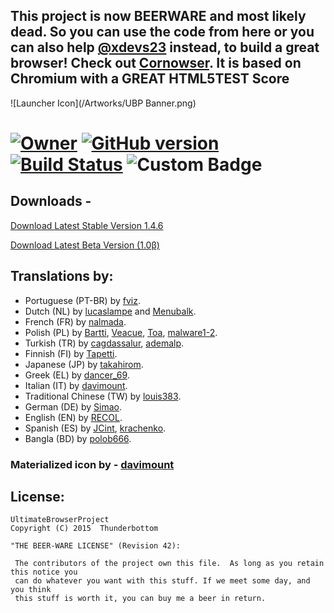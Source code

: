## This project is now BEERWARE and most likely dead. So you can use the code from here or you can also help [@xdevs23](https://github.com/xdevs23/) instead, to build a great browser! Check out [Cornowser](https://github.com/xdevs23/Cornowser/). It is based on Chromium with a GREAT HTML5TEST Score

![Launcher Icon](/Artworks/UBP Banner.png)

[![Owner](https://img.shields.io/badge/Owners-Takahirom%2C%20xdevs23%2C%20Thunderbottom-orange.svg)](http://github.com/Thunderbottom/UltimateBrowserProject)    [![GitHub version](https://badge.fury.io/gh/Thunderbottom%2FUltimateBrowserProject.svg)](http://badge.fury.io/gh/Thunderbottom%2FUltimateBrowserProject)     [![Build Status](https://travis-ci.org/Thunderbottom/UltimateBrowserProject.svg)](https://travis-ci.org/Thunderbottom/UltimateBrowserProject)     ![Custom Badge](https://img.shields.io/badge/Active%20Developers-Takahirom%2C%20xdevs23%2C%20Thunderbottom-brightgreen.svg)
===

## Downloads - 

[Download Latest Stable Version 1.4.6](https://github.com/Thunderbottom/UltimateBrowserProject/releases/download/1.4.6/UltimateBrowserProject.v.1.4.6.apk)

[Download Latest Beta Version (1.0β)](https://github.com/Thunderbottom/UltimateBrowserProject/releases/download/latestbeta/UltimateBrowserProject.apk)

## Translations by:

* Portuguese (PT-BR) by [fviz](https://github.com/fviz).
* Dutch (NL) by [lucaslampe](https://github.com/lucaslampe) and [Menubalk](http://forum.xda-developers.com/member.php?u=6151583).
* French (FR) by [nalmada](https://github.com/nalmada).
* Polish (PL) by [Bartti](https://github.com/Bartti), [Veacue](http://forum.xda-developers.com/member.php?u=5759069), [Toa](http://forum.xda-developers.com/member.php?u=6170529), [malware1-2](https://github.com/malware1-2).
* Turkish (TR) by [cagdassalur](https://github.com/cagdassalur), [ademalp](https://github.com/ademalp).
* Finnish (FI) by [Tapetti](http://forum.xda-developers.com/member.php?u=6778883).
* Japanese (JP) by [takahirom](https://github.com/takahirom).
* Greek (EL) by [dancer_69](http://forum.xda-developers.com/member.php?u=390873).
* Italian (IT) by [davimount](https://github.com/davimount).
* Traditional Chinese (TW) by [louis383](http://forum.xda-developers.com/member.php?u=6709293).
* German (DE) by [Simao](https://github.com/xdevs23).
* English (EN) by [RECOL](https://github.com/Recol).
* Spanish (ES) by [JCint](https://github.com/JCint), [krachenko](https://github.com/krachenko).
* Bangla (BD) by [polob666](https://github.com/pollob666).

### Materialized icon by - [davimount](https://github.com/davimount)


## License:

```
UltimateBrowserProject
Copyright (C) 2015  Thunderbottom

"THE BEER-WARE LICENSE" (Revision 42):

 The contributors of the project own this file.  As long as you retain this notice you
 can do whatever you want with this stuff. If we meet some day, and you think
 this stuff is worth it, you can buy me a beer in return.
```  
    



